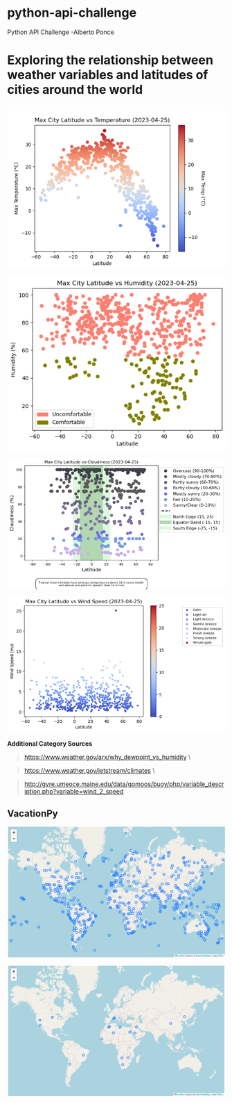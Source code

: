 # python-api-challenge
 Python API Challenge -Alberto Ponce

# **Exploring the relationship between weather variables and latitudes of cities around the world**

![](WeatherPy/output_data/Fig1.png)

![](WeatherPy/output_data/Fig2.png)

![](WeatherPy/output_data/Fig3.png)

![](WeatherPy/output_data/Fig4.png)

**Additional Category Sources** 

>  https://www.weather.gov/arx/why_dewpoint_vs_humidity \

>  https://www.weather.gov/jetstream/climates \

>  http://gyre.umeoce.maine.edu/data/gomoos/buoy/php/variable_description.php?variable=wind_2_speed 



## VacationPy

![](WeatherPy/output_data/FigBA.PNG)

![](WeatherPy/output_data/FigBB.PNG)
